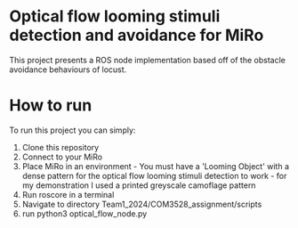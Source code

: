 # Optical flow looming stimuli detection and avoidance for MiRo 

This project presents a ROS node implementation based off of the obstacle avoidance behaviours of locust.

# How to run

To run this project you can simply:

1. Clone this repository
2. Connect to your MiRo
3. Place MiRo in an environment - You must have a 'Looming Object' with a dense pattern for the optical flow looming stimuli detection to work - for my demonstration I used a printed greyscale camoflage pattern
4. Run roscore in a terminal
5. Navigate to directory Team1_2024/COM3528_assignment/scripts
6. run python3 optical_flow_node.py
